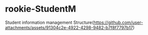 # rookie-StudentM
Student information management
Structure(https://github.com/user-attachments/assets/91304c2e-4922-4298-9482-b7f8f7797b17)
